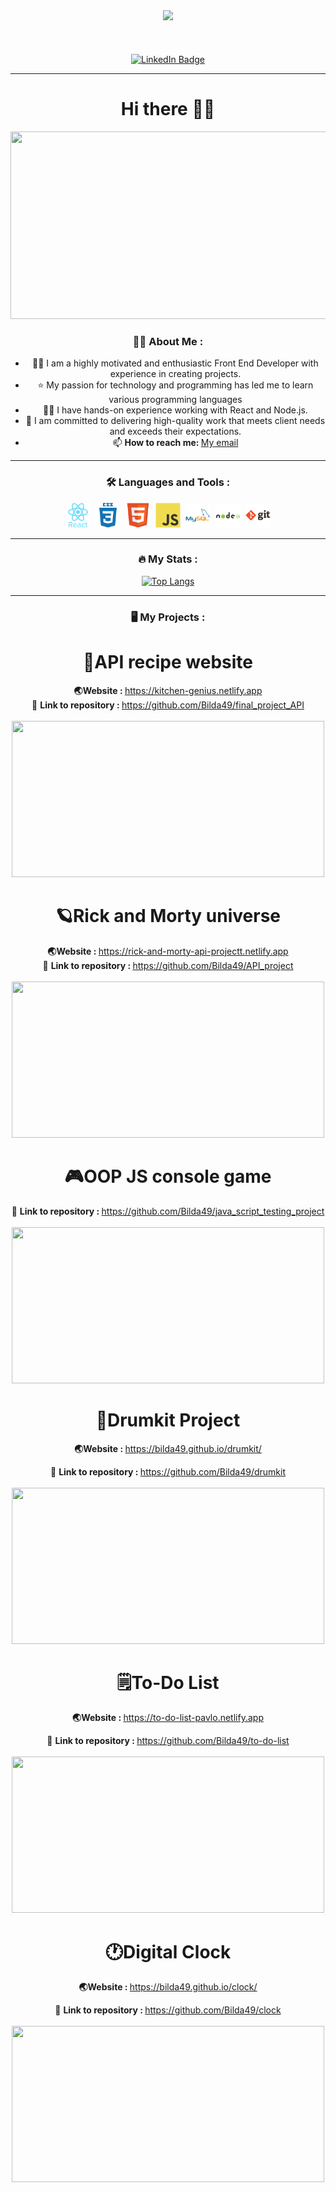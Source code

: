 <div id="header" align="center">
  <img src="https://media4.giphy.com/media/VTtANKl0beDFQRLDTh/giphy.gif?cid=ecf05e47lf2jz77piktqzo2pa3rh5mbeyaig0ondpkvumt52&rid=giphy.gif&ct=g" width="300"/>
 <div>
<div id="badges">
  <br>
  <a href="https://www.linkedin.com/in/pavlo-matiushenko-630275244/">
    <img src="https://komarev.com/ghpvc/?username=Bilda49" alt=""/>
    <br>
    <br>
    <img src="https://img.shields.io/badge/LinkedIn-blue?style=for-the-badge&logo=linkedin&logoColor=white" alt="LinkedIn Badge"/>
  </a>
</div> 
   
--- 
   
# Hi there 🙋‍♂️
   
<div id="about_me" align="center">
 <img src="https://media.giphy.com/media/dWesBcTLavkZuG35MI/giphy.gif" width="600" height="300"/>

### :man_technologist: About Me :
- 💁‍♂️ I am a highly motivated and enthusiastic Front End Developer with experience in creating projects. 
- ⭐ My passion for technology and programming has led me to learn various programming languages 
- 👨‍💻 I have hands-on experience working with React and Node.js. 
- 🤵‍ I am committed to delivering high-quality work that meets client needs and exceeds their expectations.
- 📫 <strong>How to reach me: </strong> <a href="mailto:pavlomatiushenko@gmail.com">My email</a>
</div>
   
---

### :hammer_and_wrench: Languages and Tools : 
<div>
  <img src="https://github.com/devicons/devicon/blob/master/icons/react/react-original-wordmark.svg" title="React" alt="React" width="40" height="40"/>&nbsp;
  <img src="https://github.com/devicons/devicon/blob/master/icons/css3/css3-plain-wordmark.svg"  title="CSS3" alt="CSS" width="40" height="40"/>&nbsp;
  <img src="https://github.com/devicons/devicon/blob/master/icons/html5/html5-original.svg" title="HTML5" alt="HTML" width="40" height="40"/>&nbsp;
  <img src="https://github.com/devicons/devicon/blob/master/icons/javascript/javascript-original.svg" title="JavaScript" alt="JavaScript" width="40" height="40"/>&nbsp;
  <img src="https://github.com/devicons/devicon/blob/master/icons/mysql/mysql-original-wordmark.svg" title="MySQL"  alt="MySQL" width="40" height="40"/>&nbsp;
  <img src="https://github.com/devicons/devicon/blob/master/icons/nodejs/nodejs-original-wordmark.svg" title="NodeJS" alt="NodeJS" width="40" height="40"/>&nbsp;
  <img src="https://github.com/devicons/devicon/blob/master/icons/git/git-original-wordmark.svg" title="Git" **alt="Git" width="40" height="40"/>
</div>
   
---
  
### :fire: My Stats :
   
[![Top Langs](https://github-readme-stats.vercel.app/api/top-langs/?username=Bilda49&layout=compact&theme=vision-friendly-dark)](https://github.com/anuraghazra/github-readme-stats)

---   
   
### 🖥️ My Projects :
   
# 🥧API recipe website 

<strong>🌏Website : </strong> https://kitchen-genius.netlify.app
<br>
🔗  <strong> Link to repository : </strong> https://github.com/Bilda49/final_project_API
<br>
<br>
<img src="https://media0.giphy.com/media/v1.Y2lkPTc5MGI3NjExMjM2YzVhN2YzMDY5NzUxZWIwZTI0MTRhZjJkODdhODA5ZWNkMmRmYyZjdD1n/GfscHKhYnYB0GZeo5k/giphy.gif" width="500" height="250"/>

# 
   
# 🪐Rick and Morty universe
   
 <strong>🌏Website : </strong> https://rick-and-morty-api-projectt.netlify.app
   <br>
🔗  <strong> Link to repository : </strong> https://github.com/Bilda49/API_project
<br>
<br>
<img src="https://media1.giphy.com/media/v1.Y2lkPTc5MGI3NjExNWIzMTY0ZDA1NzdhNGZkMDU3ODU1MDE3YmM4MGRlNDA0ZGU4ZjQxNiZjdD1n/IcpZvC6uZ2H8nN39m4/giphy.gif" width="500" height="250"/>
   
#
   
# 🎮OOP JS console game
   
🔗  <strong> Link to repository : </strong> https://github.com/Bilda49/java_script_testing_project
<br>
<br>
<img src="https://media2.giphy.com/media/v1.Y2lkPTc5MGI3NjExMjc0ZTliMjQxOTc0ZTM2NTJiNzA2NzMxNWI1NzY1Y2QyOTEyOTlmZiZjdD1n/E5Q9NxBbSL0C7L7WNX/giphy.gif" width="500" height="250"/>
   
#
   
# 🎵Drumkit Project

<strong>🌏Website : </strong> https://bilda49.github.io/drumkit/
   
🔗  <strong> Link to repository : </strong> https://github.com/Bilda49/drumkit
<br>
<br>
<img src="https://media3.giphy.com/media/v1.Y2lkPTc5MGI3NjExZTIwODMzZWRhZjBkNTY2ZDM5MzU2NWI2OTQyMWIxMDU5NzdlY2VkNSZjdD1n/PDCBvcXtUgyUUvkz8K/giphy.gif" width="500" height="250"/>
   
#
   
# 🗒️To-Do List

<strong>🌏Website : </strong> https://to-do-list-pavlo.netlify.app
   
🔗  <strong> Link to repository : </strong> https://github.com/Bilda49/to-do-list
<br>
<br>
<img src="https://media4.giphy.com/media/v1.Y2lkPTc5MGI3NjExYTUzM2Y3MTlkZDFjMTUyMzQ1MmRhN2RmZjY4NWJiODk5YzNmNTdhYyZjdD1n/hRJIFPKpuMB4pswz3q/giphy.gif" width="500" height="250"/>

#
   
# 🕐Digital Clock

<strong>🌏Website : </strong> https://bilda49.github.io/clock/
   
🔗  <strong> Link to repository : </strong> https://github.com/Bilda49/clock
<br>
<br>
<img src="https://media0.giphy.com/media/v1.Y2lkPTc5MGI3NjExMzYzN2JmNDc2ZGZiZThmYjlmMzFiMzEzMzY1ZWEzNTkxMDhkYzUwYSZjdD1n/hLBxmtywRbT4MnYOpn/giphy.gif" width="500" height="250"/>

